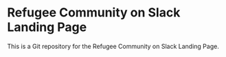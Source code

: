 
# Refugee Community on Slack Landing Page

This is a Git repository for the Refugee Community on Slack Landing Page.


